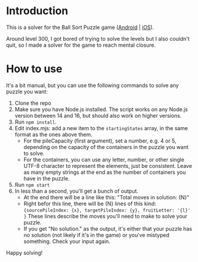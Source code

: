 # Introduction

This is a solver for the Ball Sort Puzzle game ([Android](https://play.google.com/store/apps/details?id=com.GMA.Ball.Sort.Puzzle&hl=en&gl=US) | [iOS](https://apps.apple.com/us/app/ball-sort-puzzle/id1494648714)).

Around level 300, I got bored of trying to solve the levels but I also couldn't quit, so I made a solver for the game to reach mental closure.

# How to use

It's a bit manual, but you can use the following commands to solve any puzzle you want:

1. Clone the repo
2. Make sure you have Node.js installed. The script works on any Node.js version between 14 and 16, but should also work on higher versions.
3. Run `npm install`.
4. Edit index.mjs: add a new item to the `startingStates` array, in the same format as the ones above them.
   - For the pileCapacity (first argument), set a number, e.g. 4 or 5, depending on the capacity of the containers in the puzzle you want to solve.
   - For the containers, you can use any letter, number, or other single UTF-8 character to represent the elements, just be consistent. Leave as many empty strings at the end as the number of containers you have in the puzzle.
5. Run `npm start`
6. In less than a second, you'll get a bunch of output.
   - At the end there will be a line like this: "Total moves in solution: {N}"
   - Right befor this line, there will be {N} lines of this kind:
   `{sourcePileIndex: {x}, targetPileIndex: {y}, fruitLetter: '{l}' }`
   These lines describe the moves you'll need to make to solve your puzzle.
   - If you get "No solution." as the output, it's either that your puzzle has no solution (not likely if it's in the game) or you've mistyped something. Check your input again.

Happy solving!